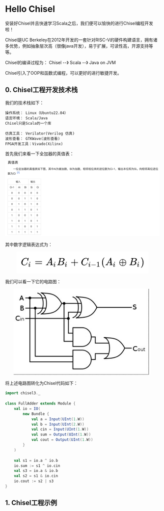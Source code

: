 # Hello Chisel
安装好Chisel并且快速学习Scala之后，我们便可以愉快的进行Chisel编程开发啦！

Chisel是UC Berkeley在2012年开发的一套针对RISC-V的硬件构建语言，拥有诸多优势，例如抽象层次高（很像java开发），易于扩展，可读性高，开源支持等等。

Chisel的编译过程为：
Chisel --》 Scala --》 Java on JVM

Chisel引入了OOP和函数式编程，可以更好的进行敏捷开发。
## 0. Chisel工程开发技术栈
我们的技术栈如下：
```
操作系统： Linux（Ubuntu22.04）
语言环境： Scala/Java
Chisel只是Scala的一个库

仿真工具： Verilator(Verilog 仿真)
波形查看： GTKWave(波形查看)
FPGA开发工具：Vivado(Xilinx)
```

首先我们来看一下全加器的真值表：

<p align="center">
    <img src="./image/03_1.png" alt="全加器的真值表">
</p>

其中数字逻辑表达式为：
<p align="center">
    <img src="./image/03_2.png" alt="数字逻辑表达式">
</p>

我们可以看一下它的电路图：
<p align="center">
    <img src="./image/03_3.png" alt="全加器电路图">
</p>

将上述电路图转化为Chisel代码如下：
```scala
import chisel3._

class FullAdder extends Module {
    val io = IO(
        new Bundle {
            val a = Input(UInt(1.W))
            val b = Input(UInt(2.W))
            val cin = Input(UInt(1.W))
            val sum = Output(UInt(1.W))
            val cout = Output(UInt(1.W))
        }
    )

    val s1 = io.a ^ io.b
    io.sum := s1 ^ io.cin
    val s3 = io.a & io.b
    val s2 = s1 & io.cin
    io.cout := s2 | s3
}
```

## 1. Chisel工程示例




